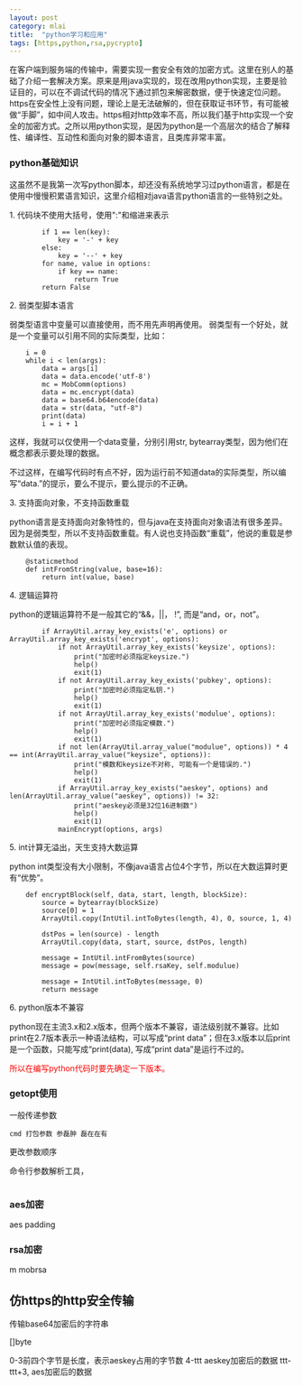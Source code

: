 ```yaml
---
layout: post
category: mlai
title:  "python学习和应用"
tags: [https,python,rsa,pycrypto‎]
---
```


在客户端到服务端的传输中，需要实现一套安全有效的加密方式。这里在别人的基础了介绍一套解决方案。原来是用java实现的，现在改用python实现，主要是验证目的，可以在不调试代码的情况下通过抓包来解密数据，便于快速定位问题。https在安全性上没有问题，理论上是无法破解的，但在获取证书环节，有可能被做“手脚”，如中间人攻击。https相对http效率不高，所以我们基于http实现一个安全的加密方式。之所以用python实现，是因为python是一个高层次的结合了解释性、编译性、互动性和面向对象的脚本语言，且类库非常丰富。

<!-- more -->

### python基础知识

这虽然不是我第一次写python脚本，却还没有系统地学习过python语言，都是在使用中慢慢积累语言知识，这里介绍相对java语言python语言的一些特别之处。

1\. 代码块不使用大括号，使用":"和缩进来表示
```
        if 1 == len(key):
            key = '-' + key
        else:
            key = '--' + key
        for name, value in options:
            if key == name:
                return True
        return False
```

2\. 弱类型脚本语言

弱类型语言中变量可以直接使用，而不用先声明再使用。
弱类型有一个好处，就是一个变量可以引用不同的实际类型，比如：
```
    i = 0
    while i < len(args):
        data = args[i]
        data = data.encode('utf-8')
        mc = MobComm(options)
        data = mc.encrypt(data)
        data = base64.b64encode(data)
        data = str(data, "utf-8")
        print(data)
        i = i + 1
```

这样，我就可以仅使用一个data变量，分别引用str, bytearray类型，因为他们在概念都表示要处理的数据。

不过这样，在编写代码时有点不好，因为运行前不知道data的实际类型，所以编写“data.”的提示，要么不提示，要么提示的不正确。

3\. 支持面向对象，不支持函数重载

python语言是支持面向对象特性的，但与java在支持面向对象语法有很多差异。因为是弱类型，所以不支持函数重载。有人说也支持函数“重载”，他说的重载是参数默认值的表现。

```
    @staticmethod
    def intFromString(value, base=16):
        return int(value, base)
```

4\. 逻辑运算符

python的逻辑运算符不是一般其它的“&&，||， !”, 而是“and，or，not”。
```
        if ArrayUtil.array_key_exists('e', options) or ArrayUtil.array_key_exists('encrypt', options):
            if not ArrayUtil.array_key_exists('keysize', options):
                print("加密时必须指定keysize.")
                help()
                exit(1)
            if not ArrayUtil.array_key_exists('pubkey', options):
                print("加密时必须指定私钥.")
                help()
                exit(1)
            if not ArrayUtil.array_key_exists('modulue', options):
                print("加密时必须指定模数.")
                help()
                exit(1)
            if not len(ArrayUtil.array_value("modulue", options)) * 4 == int(ArrayUtil.array_value("keysize", options)):
                print("模数和keysize不对称, 可能有一个是错误的.")
                help()
                exit(1)
            if ArrayUtil.array_key_exists("aeskey", options) and len(ArrayUtil.array_value("aeskey", options)) != 32:
                print("aeskey必须是32位16进制数")
                help()
                exit(1)
            mainEncrypt(options, args)
```

5\. int计算无溢出，天生支持大数运算

python int类型没有大小限制，不像java语言占位4个字节，所以在大数运算时更有“优势”。

```
    def encryptBlock(self, data, start, length, blockSize):
        source = bytearray(blockSize)
        source[0] = 1
        ArrayUtil.copy(IntUtil.intToBytes(length, 4), 0, source, 1, 4)

        dstPos = len(source) - length
        ArrayUtil.copy(data, start, source, dstPos, length)

        message = IntUtil.intFromBytes(source)
        message = pow(message, self.rsaKey, self.modulue)

        message = IntUtil.intToBytes(message, 0)
        return message
```

6\. python版本不兼容

python现在主流3.x和2.x版本，但两个版本不兼容，语法级别就不兼容。比如print在2.7版本表示一种语法结构，可以写成“print data”；但在3.x版本以后print是一个函数，只能写成“print(data), 写成“print data”是运行不过的。

<p><font color="red">所以在编写python代码时要先确定一下版本。</font></p>

### getopt使用



一般传递参数
```
cmd 打包参数 参磊肿 磊在在有
```
更改参数顺序

命令行参数解析工具， 
```

```

### aes加密

aes padding


### rsa加密

m
mobrsa




## 仿https的http安全传输

传输base64加密后的字符串

[]byte 

0-3前四个字节是长度，表示aeskey占用的字节数
4-ttt aeskey加密后的数据
ttt-ttt+3, aes加密后的数据